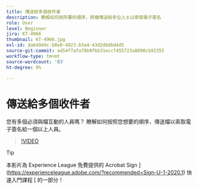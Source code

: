 ```yaml
---
title: 傳送給多個收件者
description: 瞭解如何依所要的順序，將檔傳送給多位人士以索取電子簽名
role: User
level: Beginner
jira: KT-4966
thumbnail: KT-4966.jpg
exl-id: da64949c-b8e0-4923-b3a4-43d2d6dbd4d5
source-git-commit: ad54f7afa78b0fbb31eccf455723a8890cb92355
workflow-type: tm+mt
source-wordcount: '83'
ht-degree: 9%

---
```


# 傳送給多個收件者

您有多個必須與檔互動的人員嗎？ 瞭解如何按照您想要的順序，傳送檔以索取電子簽名給一個以上人員。

>[!VIDEO](https://video.tv.adobe.com/v/341296?quality=12&learn=on&hidetitle=true)

>[!TIP]
>
>本影片為 Experience League 免費提供的 Acrobat Sign ](https://experienceleague.adobe.com/?recommended=Sign-U-1-2020.1) 快速入門課程 [ 的一部分！
